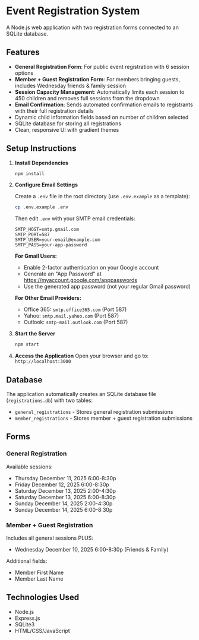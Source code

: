 # Event Registration System

A Node.js web application with two registration forms connected to an SQLite database.

## Features

- **General Registration Form**: For public event registration with 6 session options
- **Member + Guest Registration Form**: For members bringing guests, includes Wednesday friends & family session
- **Session Capacity Management**: Automatically limits each session to 450 children and removes full sessions from the dropdown
- **Email Confirmation**: Sends automated confirmation emails to registrants with their full registration details
- Dynamic child information fields based on number of children selected
- SQLite database for storing all registrations
- Clean, responsive UI with gradient themes

## Setup Instructions

1. **Install Dependencies**
   ```bash
   npm install
   ```

2. **Configure Email Settings**

   Create a `.env` file in the root directory (use `.env.example` as a template):
   ```bash
   cp .env.example .env
   ```

   Then edit `.env` with your SMTP email credentials:
   ```
   SMTP_HOST=smtp.gmail.com
   SMTP_PORT=587
   SMTP_USER=your-email@example.com
   SMTP_PASS=your-app-password
   ```

   **For Gmail Users:**
   - Enable 2-factor authentication on your Google account
   - Generate an "App Password" at https://myaccount.google.com/apppasswords
   - Use the generated app password (not your regular Gmail password)

   **For Other Email Providers:**
   - Office 365: `smtp.office365.com` (Port 587)
   - Yahoo: `smtp.mail.yahoo.com` (Port 587)
   - Outlook: `smtp-mail.outlook.com` (Port 587)

3. **Start the Server**
   ```bash
   npm start
   ```

4. **Access the Application**
   Open your browser and go to: `http://localhost:3000`

## Database

The application automatically creates an SQLite database file (`registrations.db`) with two tables:
- `general_registrations` - Stores general registration submissions
- `member_registrations` - Stores member + guest registration submissions

## Forms

### General Registration
Available sessions:
- Thursday December 11, 2025 6:00-8:30p
- Friday December 12, 2025 6:00-8:30p
- Saturday December 13, 2025 2:00-4:30p
- Saturday December 13, 2025 6:00-8:30p
- Sunday December 14, 2025 2:00-4:30p
- Sunday December 14, 2025 6:00-8:30p

### Member + Guest Registration
Includes all general sessions PLUS:
- Wednesday December 10, 2025 6:00-8:30p (Friends & Family)

Additional fields:
- Member First Name
- Member Last Name

## Technologies Used

- Node.js
- Express.js
- SQLite3
- HTML/CSS/JavaScript
